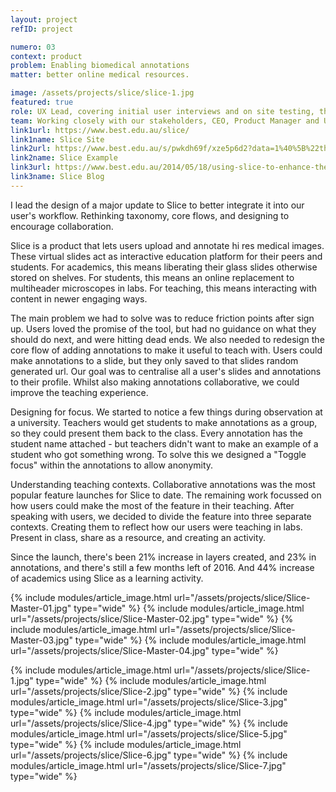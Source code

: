 ```yaml
---
layout: project
refID: project

numero: 03
context: product
problem: Enabling biomedical annotations
matter: better online medical resources.

image: /assets/projects/slice/slice-1.jpg
featured: true
role: UX Lead, covering initial user interviews and on site testing, through to wireframes and final design.
team: Working closely with our stakeholders, CEO, Product Manager and UI Designer for the new feature launch.
link1url: https://www.best.edu.au/slice/
link1name: Slice Site
link2url: https://www.best.edu.au/s/pwkdh69f/xze5p6d2?data=1%40%5B%22thskk1xl%22%5D!7%40%5B%5D!8%406!9%4015232.5!10%40-18187.5!11%400&version=1
link2name: Slice Example
link3url: https://www.best.edu.au/2014/05/18/using-slice-to-enhance-the-study-of-histopathology-for-senior-medical-students.html
link3name: Slice Blog
---
```


I lead the design of a major update to Slice to better integrate it into our user's workflow. Rethinking taxonomy, core flows, and designing to encourage collaboration.

Slice is a product that lets users upload and annotate hi res medical images. These virtual slides act as interactive education platform for their peers and students. For academics, this means liberating their glass slides otherwise stored on shelves. For students, this means an online replacement to multiheader microscopes in labs. For teaching, this means interacting with content in newer engaging ways.

The main problem we had to solve was to reduce friction points after sign up. Users loved the promise of the tool, but had no guidance on what they should do next, and were hitting dead ends. We also needed to redesign the core flow of adding annotations to make it useful to teach with. Users could make annotations to a slide, but they only saved to that slides random generated url. Our goal was to centralise all a user's slides and annotations to their profile. Whilst also making annotations collaborative, we could improve the teaching experience.

Designing for focus.
We started to notice a few things during observation at a university. Teachers would get students to make annotations as a group, so they could present them back to the class. Every annotation has the student name attached - but teachers didn't want to make an example of a student who got something wrong. To solve this we designed a "Toggle focus" within the annotations to allow anonymity.

Understanding teaching contexts.
Collaborative annotations was the most popular feature launches for Slice to date. The remaining work focussed on how users could make the most of the feature in their teaching. After speaking with users, we decided to divide the feature into three separate contexts. Creating them to reflect how our users were teaching in labs. Present in class, share as a resource, and creating an activity.

Since the launch, there's been 21% increase in layers created, and 23% in annotations, and there's still a few months left of 2016. And 44% increase of academics using Slice as a learning activity.

{% include modules/article_image.html url="/assets/projects/slice/Slice-Master-01.jpg" type="wide" %}
{% include modules/article_image.html url="/assets/projects/slice/Slice-Master-02.jpg" type="wide" %}
{% include modules/article_image.html url="/assets/projects/slice/Slice-Master-03.jpg" type="wide" %}
{% include modules/article_image.html url="/assets/projects/slice/Slice-Master-04.jpg" type="wide" %}

{% include modules/article_image.html url="/assets/projects/slice/Slice-1.jpg" type="wide" %}
{% include modules/article_image.html url="/assets/projects/slice/Slice-2.jpg" type="wide" %}
{% include modules/article_image.html url="/assets/projects/slice/Slice-3.jpg" type="wide" %}
{% include modules/article_image.html url="/assets/projects/slice/Slice-4.jpg" type="wide" %}
{% include modules/article_image.html url="/assets/projects/slice/Slice-5.jpg" type="wide" %}
{% include modules/article_image.html url="/assets/projects/slice/Slice-6.jpg" type="wide" %}
{% include modules/article_image.html url="/assets/projects/slice/Slice-7.jpg" type="wide" %}
